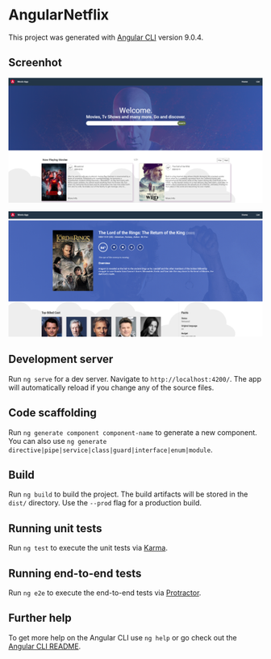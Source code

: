 # AngularNetflix

This project was generated with [Angular CLI](https://github.com/angular/angular-cli) version 9.0.4.

## Screenhot

<p align="center">
    <img src="src/assets/img/database_dashboard.png" width="900" alt="database app dashboard">
</p>

<p align="center">
    <img src="src/assets/img/database_moviedetails.png" width="900" alt="database app movie details">
</p>

## Development server

Run `ng serve` for a dev server. Navigate to `http://localhost:4200/`. The app will automatically reload if you change any of the source files.

## Code scaffolding

Run `ng generate component component-name` to generate a new component. You can also use `ng generate directive|pipe|service|class|guard|interface|enum|module`.

## Build

Run `ng build` to build the project. The build artifacts will be stored in the `dist/` directory. Use the `--prod` flag for a production build.

## Running unit tests

Run `ng test` to execute the unit tests via [Karma](https://karma-runner.github.io).

## Running end-to-end tests

Run `ng e2e` to execute the end-to-end tests via [Protractor](http://www.protractortest.org/).

## Further help

To get more help on the Angular CLI use `ng help` or go check out the [Angular CLI README](https://github.com/angular/angular-cli/blob/master/README.md).
